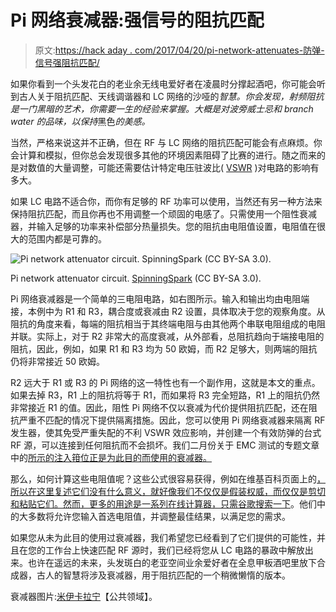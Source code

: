 # Pi 网络衰减器:强信号的阻抗匹配

> 原文:[https://hack aday . com/2017/04/20/pi-network-attenuates-防弹-信号强阻抗匹配/](https://hackaday.com/2017/04/20/pi-network-attenuators-bulletproof-impedance-matching-for-the-strong-of-signal/)

如果你看到一个头发花白的老业余无线电爱好者在凌晨时分撑起酒吧，你可能会听到古人关于阻抗匹配、天线调谐器和 LC 网络的沙哑的*智慧。你会发现，射频阻抗是一门黑暗的艺术，你需要一生的经验来掌握。大概是对波旁威士忌和 branch water 的品味，以保持*黑色*的美感。*

当然，严格来说这并不正确，但在 RF 与 LC 网络的阻抗匹配可能会有点麻烦。你会计算和模拟，但你总会发现很多其他的环境因素阻碍了比赛的进行。随之而来的是对数值的大量调整，可能还需要估计特定电压驻波比( [VSWR](https://en.wikipedia.org/wiki/Standing_wave_ratio) )对电路的影响有多大。

如果 LC 电路不适合你，而你有足够的 RF 功率可以使用，当然还有另一种方法来保持阻抗匹配，而且你再也不用调整一个顽固的电感了。只需使用一个阻性衰减器，并输入足够的功率来补偿部分热量损失。您的阻抗由电阻值设置，电阻值在很大的范围内都是可靠的。

![Pi network attenuator circuit. SpinningSpark (CC BY-SA 3.0).](../Images/205b3bd88417e0c12a36319cfc9b8132.png)

Pi network attenuator circuit. [SpinningSpark](https://en.wikipedia.org/wiki/File:Attenuator,_Pi-section.svg) (CC BY-SA 3.0).

Pi 网络衰减器是一个简单的三电阻电路，如右图所示。输入和输出均由电阻端接，本例中为 R1 和 R3，耦合度或衰减由 R2 设置，具体取决于您的观察角度。从阻抗的角度来看，每端的阻抗相当于其终端电阻与由其他两个串联电阻组成的电阻并联。实际上，对于 R2 非常大的高度衰减，从外部看，总阻抗趋向于端接电阻的阻抗，因此，例如，如果 R1 和 R3 均为 50 欧姆，而 R2 足够大，则两端的阻抗仍将非常接近 50 欧姆。

R2 远大于 R1 或 R3 的 Pi 网络的这一特性也有一个副作用，这就是本文的重点。如果去掉 R3，R1 上的阻抗将等于 R1，而如果将 R3 完全短路，R1 上的阻抗仍然非常接近 R1 的值。因此，阻性 Pi 网络不仅以衰减为代价提供阻抗匹配，还在阻抗严重不匹配的情况下提供隔离措施。因此，您可以使用 Pi 网络衰减器来隔离 RF 发生器，使其免受严重失配的不利 VSWR 效应影响，并创建一个有效防弹的台式 RF 源，可以连接到任何阻抗而不会损坏。我们二月份关于 EMC 测试的专题文章中的[所示的注入箝位正是为此目的而使用的衰减器。](http://hackaday.com/2017/02/20/an-overview-of-the-dreaded-emc-tests/)

那么，如何计算这些电阻值呢？这些公式很容易获得，例如在维基百科页面上的[，所以在这里复述它们没有什么意义，就好像我们不仅仅是假装权威，而仅仅是剪切和粘贴它们。然而，更多的用途是](https://en.wikipedia.org/wiki/Π_pad)[一系列在线计算器，只需谷歌搜索一下](http://www.google.com/search?q=pi+network+attenuator+calculator)。他们中的大多数将允许您输入首选电阻值，并调整最佳结果，以满足您的需求。

如果您从未为此目的使用过衰减器，我们希望您已经看到了它们提供的可能性，并且在您的工作台上快速匹配 RF 源时，我们已经将您从 LC 电路的暴政中解放出来。也许在遥远的未来，头发斑白的老亚空间业余爱好者在全息甲板酒吧里放下合成器，古人的智慧将涉及衰减器，用于阻抗匹配的一个稍微懒惰的版本。

衰减器图片:[米伊卡拉宁](https://commons.wikimedia.org/wiki/File:RF_attenuator_30db_agilent.jpg)【公共领域】。